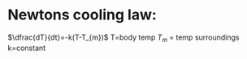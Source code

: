 # Newtons cooling law:
$\dfrac{dT}{dt}=-k(T-T_{m})$
T=body temp
$T_{m}$ = temp surroundings
k=constant